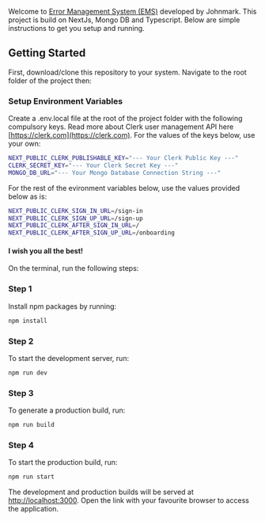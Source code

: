 Welcome to [Error Management System (EMS)](https://nextjs.org/) developed by
Johnmark. This project is build on NextJs, Mongo DB and Typescript. Below are
simple instructions to get you setup and running.

## Getting Started

First, download/clone this repository to your system. Navigate to the root
folder of the project then:

### Setup Environment Variables

Create a .env.local file at the root of the project folder with the following
compulsory keys. Read more about Clerk user management API here
[https://clerk.com](https://clerk.com). For the values of the keys below, use
your own:

```bash
NEXT_PUBLIC_CLERK_PUBLISHABLE_KEY="--- Your Clerk Public Key ---"
CLERK_SECRET_KEY="--- Your Clerk Secret Key ---"
MONGO_DB_URL="--- Your Mongo Database Connection String ---"

```

For the rest of the evironment variables below, use the values provided below as
is:

```bash
NEXT_PUBLIC_CLERK_SIGN_IN_URL=/sign-in
NEXT_PUBLIC_CLERK_SIGN_UP_URL=/sign-up
NEXT_PUBLIC_CLERK_AFTER_SIGN_IN_URL=/
NEXT_PUBLIC_CLERK_AFTER_SIGN_UP_URL=/onboarding

```

#### I wish you all the best!

On the terminal, run the following steps:

### Step 1

Install npm packages by running:

```bash
npm install

```

### Step 2

To start the development server, run:

```bash
npm run dev

```

### Step 3

To generate a production build, run:

```bash
npm run build

```

### Step 4

To start the production build, run:

```bash
npm run start

```

The development and production builds will be served at
[http://localhost:3000](http://localhost:3000). Open the link with your
favourite browser to access the application.
